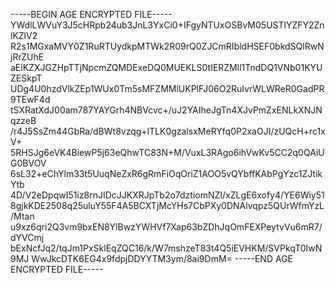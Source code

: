 -----BEGIN AGE ENCRYPTED FILE-----
YWdlLWVuY3J5cHRpb24ub3JnL3YxCi0+IFgyNTUxOSBvM05USTlYZFY2ZnlKZlV2
R2s1MGxaMVY0Z1RuRTUydkpMTWk2R09rQ0ZJCmRIbldHSEF0bkdSQlRwNjRrZUhE
aElKZXJGZHpTTjNpcmZQMDExeDQ0MUEKLS0tIERZMll1TndDQ1VNb01KYUZESkpT
UDg4U0hzdVlkZEp1WUx0Tm5sMFZMMlUKPlFJ06O2RuIvrWLWReR0GadPR9TEwF4d
tSXRatXdJ00am787YAYGrh4NBVcvc+/uJ2YAIheJgTn4XJvPmZxENLkXNJNqzzeB
/r4J5SsZm44GbRa/dBWt8vzqg+lTLK0gzalsxMeRYfq0P2xaOJI/zUQcH+rc1xV+
5RHSJg6eVK4BiewP5j63eQhwTC83N+M/VuxL3RAgo6ihVwKv5CC2q0QAiUG0BVOV
6sL32+eChYlm33t5UuqNeZxR6gRmFiOqOriZ1AOO5vQYbffKAbPgYzc1ZJtikYtb
4D/V2eDpqwI51iz8rnJIDcJJKXRJpTb2o7dztiomNZI/xZLgE6xofy4/YE6Wiy51
8gjkKDE2508q25uluY55F4A5BCXTjMcYHs7CbPXy0DNAlvqpz5QUrWfmYzL/Mtan
u9xz6qri2Q3vm9bxEN8YlBwzYWHVf7Xap63bZDhJqOmFEXPeytvVu6mR7/dYVCmj
bExNcfJq2/tqJm1PxSklEqZQC16/k/W7mshzeT83t4Q5iEVHKM/SVPkqT0IwN9MJ
WwJkcDTK6EG4x9fdpjDDYYTM3ym/8ai9DmM=
-----END AGE ENCRYPTED FILE-----
